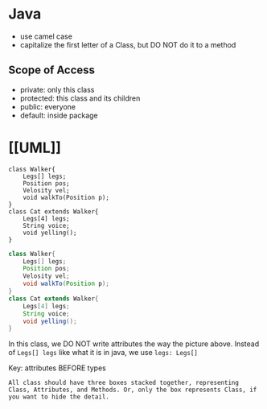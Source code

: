 # Java
- use camel case
- capitalize the first letter of a Class, but DO NOT do it to a method

Scope of Access
--
- private: only this class
- protected: this class and its children
- public: everyone
- default: inside package

# [[UML]]
```plantuml
class Walker{
	Legs[] legs;
	Position pos;
	Velosity vel;
	void walkTo(Position p);
}
class Cat extends Walker{
	Legs[4] legs;
	String voice;
	void yelling();
}

```
```java
class Walker{
	Legs[] legs;
	Position pos;
	Velosity vel;
	void walkTo(Position p);
}
class Cat extends Walker{
	Legs[4] legs;
	String voice;
	void yelling();
}
```

In this class, we <a>DO NOT</a> write attributes the way the picture above.
Instead of `Legs[] legs` like what it is in java, we use `legs: Legs[]`

Key: attributes BEFORE types

	All class should have three boxes stacked together, representing Class, Attributes, and Methods. Or, only the box represents Class, if you want to hide the detail.
